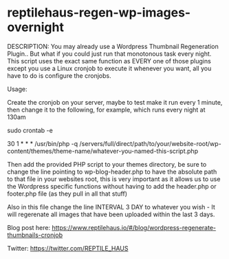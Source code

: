 # reptilehaus-regen-wp-images-overnight


DESCRIPTION: You may already use a Wordpress Thumbnail Regeneration Plugin.. 
But what if you could just run that monotonous task every night. 
This script uses the exact same function as EVERY one of those plugins except you use a Linux cronjob to execute it whenever you want, 
all you have to do is configure the cronjobs.

Usage: 

Create the cronjob on your server, maybe to test make it run every 1 minute, then change it to the following, for example,
which runs every night at 130am

sudo crontab -e

30 1 * * * /usr/bin/php -q  /servers/full/direct/path/to/your/website-root/wp-content/themes/theme-name/whatever-you-named-this-script.php


Then add the provided PHP script to your themes directory, be sure to change the line pointing to wp-blog-header.php to have the absolute
path to that file in your websites root, this is very important as it allows us to use the Wordpress specific functions without having to 
add the header.php or footer.php file (as they pull in all that stuff)

Also in this file change the line INTERVAL 3 DAY to whatever you wish - It will regerenate all images that have been uploaded within the last 3 days.



Blog post here: https://www.reptilehaus.io/#/blog/wordpress-regenerate-thumbnails-cronjob

Twitter: https://twitter.com/REPTILE_HAUS